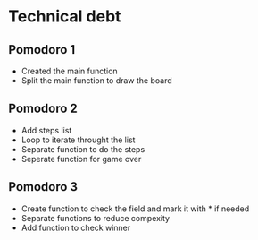 # Technical debt

## Pomodoro 1

- Created the main function
- Split the main function to draw the board

## Pomodoro 2

- Add steps list
- Loop to iterate throught the list
- Separate function to do the steps
- Seperate function for game over

## Pomodoro 3

- Create function to check the field and mark it with * if needed
- Separate functions to reduce compexity
- Add function to check winner
